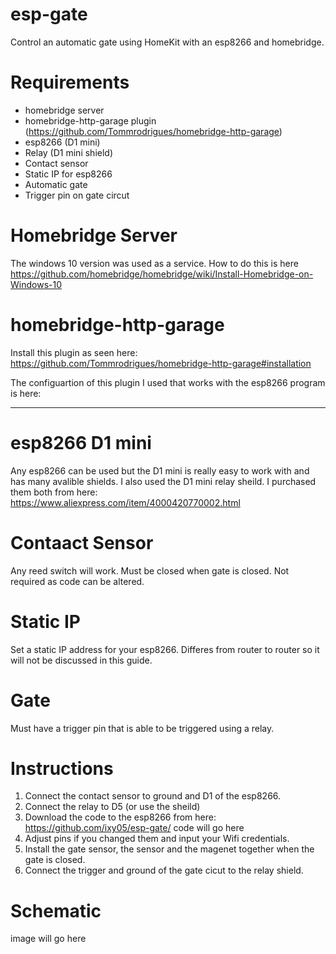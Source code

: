 # esp-gate
Control an automatic gate using HomeKit with an esp8266 and homebridge. 

# Requirements 
- homebridge server
- homebridge-http-garage plugin (https://github.com/Tommrodrigues/homebridge-http-garage)
- esp8266 (D1 mini)
- Relay (D1 mini shield) 
- Contact sensor
- Static IP for esp8266
- Automatic gate
- Trigger pin on gate circut 

# Homebridge Server
The windows 10 version was used as a service. How to do this is here https://github.com/homebridge/homebridge/wiki/Install-Homebridge-on-Windows-10

# homebridge-http-garage
Install this plugin as seen here: https://github.com/Tommrodrigues/homebridge-http-garage#installation

The configuartion of this plugin I used that works with the esp8266 program is here:
*****

# esp8266 D1 mini
Any esp8266 can be used but the D1 mini is really easy to work with and has many avalible shields. I also used the D1 mini relay sheild.
I purchased them both from here: https://www.aliexpress.com/item/4000420770002.html

# Contaact Sensor
Any reed switch will work. Must be closed when gate is closed. Not required as code can be altered. 

# Static IP
 Set a static IP address for your esp8266. Differes from router to router so it will not be discussed in this guide. 
 
 # Gate
 Must have a trigger pin that is able to be triggered using a relay. 
 
 # Instructions
 1. Connect the contact sensor to ground and D1 of the esp8266.
 2. Connect the relay to D5 (or use the sheild)
 3. Download the code to the esp8266 from here: https://github.com/ixy05/esp-gate/ code will go here
 4. Adjust pins if you changed them and input your Wifi credentials. 
 5. Install the gate sensor, the sensor and the magenet together when the gate is closed. 
 6. Connect the trigger and ground of the gate cicut to the relay shield. 

# Schematic
image will go here
